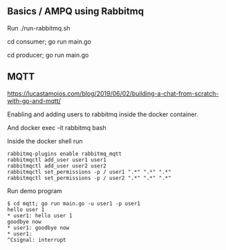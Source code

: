 ## Basics / AMPQ using Rabbitmq

Run ./run-rabbitmq.sh

cd consumer; go run main.go

cd producer; go run main.go

## MQTT

https://lucastamoios.com/blog/2019/06/02/building-a-chat-from-scratch-with-go-and-mqtt/

Enabling and adding users to rabbitmq inside the docker container.

And docker exec -it rabbitmq bash

Inside the docker shell run

```
rabbitmq-plugins enable rabbitmq_mqtt
rabbitmqctl add_user user1 user1
rabbitmqctl add_user user2 user2
rabbitmqctl set_permissions -p / user1 ".*" ".*" ".*"
rabbitmqctl set_permissions -p / user2 ".*" ".*" ".*"

```

Run demo program 
```
$ cd mqtt; go run main.go -u user1 -p user1
hello user 1
* user1: hello user 1
goodbye now
* user1: goodbye now
* user1: 
^Csignal: interrupt
```
